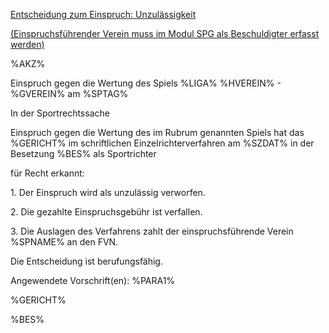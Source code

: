 <u>Entscheidung zum Einspruch: Unzulässigkeit</u>

<u>(Einspruchsführender Verein muss im Modul SPG als Beschuldigter
erfasst werden)</u>

%AKZ%

Einspruch gegen die Wertung des Spiels %LIGA% %HVEREIN% - %GVEREIN% am
%SPTAG%

In der Sportrechtssache

Einspruch gegen die Wertung des im Rubrum genannten Spiels hat das
%GERICHT% im schriftlichen Einzelrichterverfahren am %SZDAT% in der
Besetzung %BES% als Sportrichter

für Recht erkannt:

1\. Der Einspruch wird als unzulässig verworfen.

2\. Die gezahlte Einspruchsgebühr ist verfallen.

3\. Die Auslagen des Verfahrens zahlt der einspruchsführende Verein
%SPNAME% an den FVN.

Die Entscheidung ist berufungsfähig.

Angewendete Vorschrift(en): %PARA1%

%GERICHT%

%BES%
